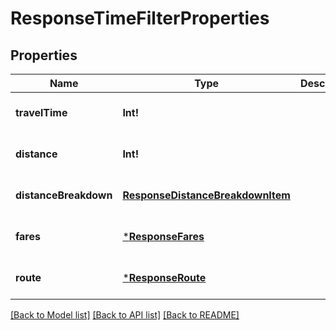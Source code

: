 # ResponseTimeFilterProperties

## Properties
Name | Type | Description | Notes
------------ | ------------- | ------------- | -------------
**travelTime** | **Int!** |  | [optional] [default to null]
**distance** | **Int!** |  | [optional] [default to null]
**distanceBreakdown** | [**ResponseDistanceBreakdownItem**](ResponseDistanceBreakdownItem.md) |  | [optional] [default to null]
**fares** | [***ResponseFares**](ResponseFares.md) |  | [optional] [default to null]
**route** | [***ResponseRoute**](ResponseRoute.md) |  | [optional] [default to null]

[[Back to Model list]](../README.md#documentation-for-models) [[Back to API list]](../README.md#documentation-for-api-endpoints) [[Back to README]](../README.md)


